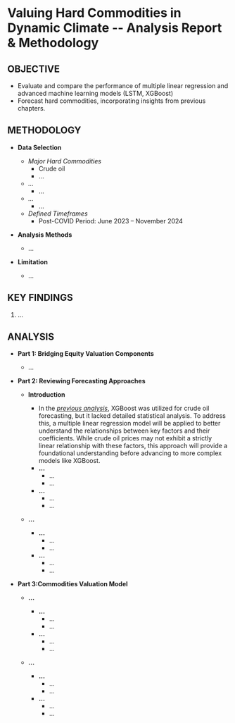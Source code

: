 # Valuing Hard Commodities in Dynamic Climate -- Analysis Report & Methodology

## OBJECTIVE
* Evaluate and compare the performance of multiple linear regression and advanced machine learning models (LSTM, XGBoost)
* Forecast hard commodities, incorporating insights from previous chapters.


## METHODOLOGY
* **Data Selection**
    * *Major Hard Commodities*
        * Crude oil
        * ...
    * *...*
        * ... 
    * *...*
        * ...
    * *Defined Timeframes*
        * Post-COVID Period: June 2023 – November 2024

* **Analysis Methods**
   * ...
    
* **Limitation**
    * ...


## KEY FINDINGS
1. ...


## ANALYSIS
* **Part 1: Bridging Equity Valuation Components**
    * ...

* **Part 2: Reviewing Forecasting Approaches**
    * **Introduction**
        * In the [*previous analysis*](https://github.com/florencex5/Crude_Oil_Finance_Project), XGBoost was utilized for crude oil forecasting, but it lacked detailed statistical analysis. To address this, a multiple linear regression model will be applied to better understand the relationships between key factors and their coefficients. While crude oil prices may not exhibit a strictly linear relationship with these factors, this approach will provide a foundational understanding before advancing to more complex models like XGBoost.
        * **...** 
            * ...
            * ...
        * **...** 
            * ...
            * ...
              
    * **...**
        * **...** 
            * ...
            * ...
        * **...** 
            * ...
            * ...

* **Part 3:Commodities Valuation Model**
    * **...**
        * **...** 
            * ...
            * ...
        * **...** 
            * ...
            * ...
              
    * **...**
        * **...** 
            * ...
            * ...
        * **...** 
            * ...
            * ...
                

        

  






